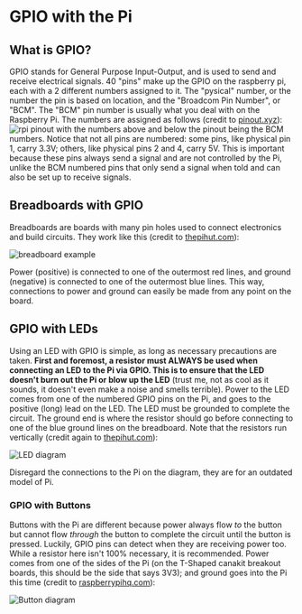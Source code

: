 # GPIO with the Pi
## What is GPIO?
GPIO stands for General Purpose Input-Output, and is used to send and receive electrical signals. 40 "pins" make up the GPIO on the raspberry pi, each with a 2 different numbers assigned to it. The "pysical" number, or the number the pin is based on location, and the "Broadcom Pin Number", or "BCM". The "BCM" pin number is usually what you deal with on the Raspberry Pi. The numbers are assigned as follows (credit to [pinout.xyz](https://pinout.xyz)):
![rpi pinout](https://pinout.xyz/resources/raspberry-pi-pinout.png)
with the numbers above and below the pinout being the BCM numbers. Notice that not all pins are numbered: some pins, like physical pin 1, carry 3.3V; others, like physical pins 2 and 4, carry 5V. This is important because these pins always send a signal and are not controlled by the Pi, unlike the BCM numbered pins that only send a signal when told and can also be set up to receive signals.
## Breadboards with GPIO
Breadboards are boards with many pin holes used to connect electronics and build circuits. They work like this (credit to [thepihut.com](https://thepihut.com/blogs/raspberry-pi-tutorials/27968772-turning-on-an-led-with-your-raspberry-pis-gpio-pins)):

![breadboard example](https://cdn.shopify.com/s/files/1/0176/3274/files/Breadboard_Remarked_grande.png?15033584625641436291)

Power (positive) is connected to one of the outermost red lines, and ground (negative) is connected to one of the outermost blue lines. This way, connections to power and ground can easily be made from any point on the board.
## GPIO with LEDs
Using an LED with GPIO is simple, as long as necessary precautions are taken. **First and foremost, a resistor must ALWAYS be used when connecting an LED to the Pi via GPIO. This is to ensure that the LED doesn't burn out the Pi or blow up the LED** (trust me, not as cool as it sounds, it doesn't even make a noise and smells terrible). Power to the LED comes from one of the numbered GPIO pins on the Pi, and goes to the positive (long) lead on the LED. The LED must be grounded to complete the circuit. The ground end is where the resistor should go before connecting to one of the blue ground lines on the breadboard. Note that the resistors run vertically (credit again to [thepihut.com](https://thepihut.com/blogs/raspberry-pi-tutorials/27968772-turning-on-an-led-with-your-raspberry-pis-gpio-pins)):

![LED diagram](https://cdn.shopify.com/s/files/1/0176/3274/files/LEDs-BB400-1LED_bb_grande.png?6398700510979146820)

Disregard the connections to the Pi on the diagram, they are for an outdated model of Pi.
### GPIO with Buttons
Buttons with the Pi are different because power always flow *to* the button but cannot flow *through* the button to complete the circuit until the button is pressed. Luckily, GPIO pins can detect when they are receiving power too. While a resistor here isn't 100% necessary, it is recommended. Power comes from one of the sides of the Pi (on the T-Shaped canakit breakout boards, this should be the side that says 3V3); and ground goes into the Pi this time (credit to [raspberrypihq.com](https://raspberrypihq.com/use-a-push-button-with-raspberry-pi-gpio/)):

![Button diagram](https://raspberrypihq.com/wp-content/uploads/2018/02/02_Push-button_bb-min-255x300.jpg)